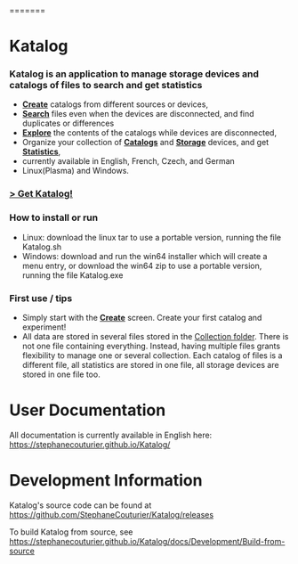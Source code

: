 =======

# Katalog

### Katalog is an application to manage storage devices and catalogs of files to search and get statistics

- [**Create**](https://stephanecouturier.github.io/Katalog/docs/Create) catalogs from different sources or devices,
- [**Search**](https://stephanecouturier.github.io/Katalog/docs/Search) files even when the devices are disconnected, and find duplicates or differences
- [**Explore**](https://stephanecouturier.github.io/Katalog/docs/Explore) the contents of the catalogs while devices are disconnected,
- Organize your collection of [**Catalogs**](https://stephanecouturier.github.io/Katalog/docs/DevicesCatalogs) and [**Storage**](https://stephanecouturier.github.io/Katalog/docs/DevicesStorage) devices, and get [**Statistics**](https://stephanecouturier.github.io/Katalog/docs/Statistics),
- currently available in English, French, Czech, and German
- Linux(Plasma) and Windows.

### [\> Get Katalog!](https://sourceforge.net/projects/katalogg)

### How to install or run

- Linux: download the linux tar to use a portable version, running the file Katalog.sh
- Windows: download and run the win64 installer which will create a menu entry, or download the win64 zip to use a portable version, running the file Katalog.exe

### First use / tips

- Simply start with the [**Create**](https://stephanecouturier.github.io/Katalog/docs/Create) screen. Create your first catalog and experiment!
- All data are stored in several files stored in the [Collection folder](https://stephanecouturier.github.io/Katalog/docs/Settings#collection). There is not one file containing everything. Instead, having multiple files grants flexibility to manage one or several collection. Each catalog of files is a different file, all statistics are stored in one file, all storage devices are stored in one file too.

# User Documentation

All documentation is currently available in English here: https://stephanecouturier.github.io/Katalog/

# Development Information

Katalog's source code can be found at https://github.com/StephaneCouturier/Katalog/releases

To build Katalog from source, see https://stephanecouturier.github.io/Katalog/docs/Development/Build-from-source
